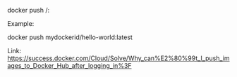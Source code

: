 docker push <namespace>/<image>:<tag>

Example:

docker push mydockerid/hello-world:latest

Link: https://success.docker.com/Cloud/Solve/Why_can%E2%80%99t_I_push_images_to_Docker_Hub_after_logging_in%3F
